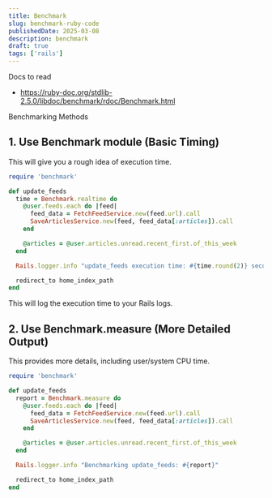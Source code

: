 ```yaml
---
title: Benchmark
slug: benchmark-ruby-code
publishedDate: 2025-03-08
description: benchmark
draft: true
tags: ['rails']
---
```


Docs to read

- <https://ruby-doc.org/stdlib-2.5.0/libdoc/benchmark/rdoc/Benchmark.html>

Benchmarking Methods

## 1. Use Benchmark module (Basic Timing)

This will give you a rough idea of execution time.

```rb
require 'benchmark'

def update_feeds
  time = Benchmark.realtime do
    @user.feeds.each do |feed|
      feed_data = FetchFeedService.new(feed.url).call
      SaveArticlesService.new(feed, feed_data[:articles]).call
    end

    @articles = @user.articles.unread.recent_first.of_this_week
  end

  Rails.logger.info "update_feeds execution time: #{time.round(2)} seconds"

  redirect_to home_index_path
end
```

This will log the execution time to your Rails logs.

## 2. Use Benchmark.measure (More Detailed Output)

This provides more details, including user/system CPU time.

```rb
require 'benchmark'

def update_feeds
  report = Benchmark.measure do
    @user.feeds.each do |feed|
      feed_data = FetchFeedService.new(feed.url).call
      SaveArticlesService.new(feed, feed_data[:articles]).call
    end

    @articles = @user.articles.unread.recent_first.of_this_week
  end

  Rails.logger.info "Benchmarking update_feeds: #{report}"

  redirect_to home_index_path
end
```
